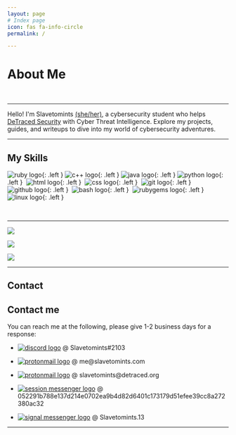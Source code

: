 ```yaml
---
layout: page
# Index page
icon: fas fa-info-circle
permalink: /

---
```


# About Me
<br>

---

Hello! I'm Slavetomints <a href="https://www.lgbtqnation.com/2022/02/adding-pronouns-email-signatures/" title="Why include pronouns?">(she/her)</a>, a cybersecurity student who helps <a href="https://detraced.org"> DeTraced Security</a> with Cyber Threat Intelligence. Explore my projects, guides, and writeups to dive into my world of cybersecurity adventures.

---
## My Skills

![ruby logo](https://img.shields.io/badge/Ruby-CB171E?logo=ruby&logoColor=fff){: .left }
![c++ logo](https://img.shields.io/badge/C++-%2300599C.svg?logo=c%2B%2B&logoColor=white){: .left }
![java logo](https://img.shields.io/badge/Java-%23ED8B00.svg?logo=openjdk&logoColor=white){: .left }
![python logo](https://img.shields.io/badge/Python-3776AB?logo=python&logoColor=fff){: .left } 
![html logo](https://img.shields.io/badge/HTML-%23E34F26.svg?logo=html5&logoColor=white){: .left } 
![css logo](https://img.shields.io/badge/CSS-1572B6?logo=css3&logoColor=fff){: .left } 
![git logo](https://img.shields.io/badge/Git-000?logo=git&logoColor=F05032){: .left } 
![github logo](https://img.shields.io/badge/GitHub-000?logo=github&logoColor=fff){: .left } 
![bash logo](https://img.shields.io/badge/Bash-000?logo=gnubash&logoColor=#4EAA25){: .left } 
![rubygems logo](https://img.shields.io/badge/RubyGems-CB171E?logo=rubygems&logoColor=fff){: .left }
![linux logo](https://img.shields.io/badge/Linux-%23000000.svg?logo=linux&logoColor=white){: .left }

<br>

---

![](https://readme-stats-fork-mauve.vercel.app/api/top-langs/?username=slavetomints&theme=blueberry&hide=html,css&hide_border=false&no-bg=true&no-frame=true&layout=compact&langs_count=10)

![](https://readme-stats-fork-mauve.vercel.app/api/?username=slavetomints&theme=blueberry&rank_icon=github&show_icons=true&count_private=true)

![](https://github-readme-streak-stats-five-roan.vercel.app?user=slavetomints&theme=blueberry)

---

## Contact

## Contact me
You can reach me at the following, please give 1-2 business days for a response:
<ul>
  <li><p><a href="https://discord.com/users/703115086935359568" target="_blank"><img src="https://img.shields.io/badge/discord-5865F2?logo=discord&logoColor=white" alt="discord logo"></a> @ Slavetomints#2103</p></li>
  <li><p><a href="mailto:me@slavetomints.com" ><img src="https://img.shields.io/badge/Proton%20Mail-6D4AFF?logo=protonmail&logoColor=fff" alt="protonmail logo"></a> @ me@slavetomints.com</p></li>
  <li><p><a href="mailto:slavetomints@detraced.org" ><img src="https://img.shields.io/badge/Proton%20Mail-6D4AFF?logo=protonmail&logoColor=fff" alt="protonmail logo"></a> @ slavetomints@detraced.org</p></li>
  <li><p><a href="https://getsession.org/download"><img src="https://img.shields.io/badge/Session-000?logo=session&logoColor=fff" alt="session messenger logo"></a> @ 052291b788e137d214e0702ea9b4d82d6401c173179d51efee39cc8a272380ac32</p></li>
  <li><p><a href="https://signal.me/#eu/4kaKfZ0tEmmnlbiM6i0ifKlUNDMyn0TWtdlaiysh72I0UR_goNpAw4acLCFRqyt-" ><img src="https://img.shields.io/badge/Signal-3A76F0?logo=signal&logoColor=fff" alt="signal messenger logo"></a> @ Slavetomints.13</p></li>
</ul>

---

